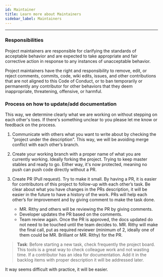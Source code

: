 ```yaml
---
id: Maintainer
title: Learn more about Maintainers
sidebar_label: Maintainers
---
```

---
### Responsibilities

Project maintainers are responsible for clarifying the standards of acceptable
behavior and are expected to take appropriate and fair corrective action in
response to any instances of unacceptable behavior.

Project maintainers have the right and responsibility to remove, edit, or
reject comments, commits, code, wiki edits, issues, and other contributions
that are not aligned to this Code of Conduct, or to ban temporarily or
permanently any contributor for other behaviors that they deem inappropriate,
threatening, offensive, or harmful.
### Process on how to update/add documentation
This way, we determine clearly what we are working on without stepping on each other's toes.
If there's something unclear to you please let me know or feedback on the process.

1.  Communicate with others what you want to write about by checking the "project under the description". This way, we will be avoiding merge conflict with each other’s branch.

2.  Create your working branch with a proper name of what you are currently working. Ideally forking the project. Trying to keep master stables and ready to go. Either way, it's now protected, meaning no push can push code directly without a PR.

3.  Create PR (Pull request). Try to make it small.
By having a PR, it is easier for contributors of this project to follow-up with each other’s task. Be clear about what you have changes in the PRs description, it will be easier in the future to have a history of the work. PRs will help each other’s for improvement and by giving comment to make the task done.

    *  MR. Rithy and others will be reviewing the PR by giving comments.
    *  Developer updates the PR based on the comments.
    *  Team review again. Once the PR is approved, the docs updated do not need to be touched until the team decides to. MR. Rithy will make the final call, put as required reviewer (minimum of 2, ideally one of them could be MR. Brilliant or MR. Rithy) for the PR.

>**Task**: Before starting a new task, check frequently the project board. This tools is a great way to check colleague work and not wasting time. If a contributor has an idea for documentation. Add it in the backlog items with proper description it will be addressed later.

It way seems difficult with practice, it will be easier.